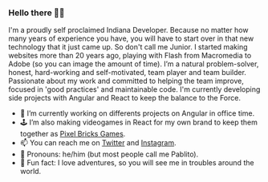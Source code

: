 ### Hello there 👋🏼

I'm a proudly self proclaimed Indiana Developer. Because no matter how many years of experience you have, you will have to start over in that new technology that it just came up. So don't call me Junior. I started making websites more than 20 years ago, playing with Flash from Macromedia to Adobe (so you can image the amount of time).
I’m a natural problem-solver, honest, hard-working and self-motivated, team player and team builder. Passionate about my work and committed to helping the team improve, focused in 'good practices' and maintainable code.
I'm currently developing side projects with Angular and React to keep the balance to the Force.

- 💼  I’m currently working on differents projects on Angular in office time.
- 🕹  I’m also making videogames in React for my own brand to keep them together as [Pixel Bricks Games](https://github.com/PixelBricksGames).
- 📫  You can reach me on [Twitter](https://twitter.com/pabrick) and [Instagram](https://instagram.com/pabrick).
- 👤  Pronouns: he/him (but most people call me Pablito).
- 🤡  Fun fact: I love adventures, so you will see me in troubles around the world.

